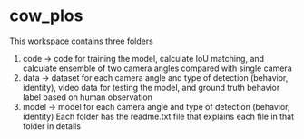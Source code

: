 # cow_plos
This workspace contains three folders
1) code -> code for training the model, calculate IoU matching, and calculate ensemble of two camera angles compared with single camera
2) data -> dataset for each camera angle and type of detection (behavior, identity), video data for testing the model, and ground truth behavior label based on human observation
3) model -> model for each camera angle and type of detection (behavior, identity)
Each folder has the readme.txt file that explains each file in that folder in details
